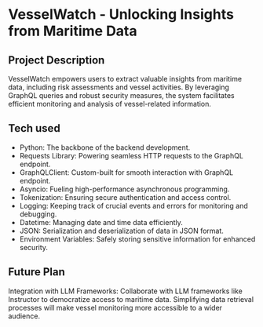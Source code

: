 # VesselWatch - Unlocking Insights from Maritime Data
## Project Description
VesselWatch empowers users to extract valuable insights from maritime data, including risk assessments and vessel activities. By leveraging GraphQL queries and robust security measures, the system facilitates efficient monitoring and analysis of vessel-related information.

## Tech used
- Python: The backbone of the backend development.
- Requests Library: Powering seamless HTTP requests to the GraphQL endpoint.
- GraphQLClient: Custom-built for smooth interaction with GraphQL endpoint.
- Asyncio: Fueling high-performance asynchronous programming.
- Tokenization: Ensuring secure authentication and access control.
- Logging: Keeping track of crucial events and errors for monitoring and debugging.
- Datetime: Managing date and time data efficiently.
- JSON: Serialization and deserialization of data in JSON format.
- Environment Variables: Safely storing sensitive information for enhanced security. 
## Future Plan
Integration with LLM Frameworks: Collaborate with LLM frameworks like Instructor to democratize access to maritime data. Simplifying data retrieval processes will make vessel monitoring more accessible to a wider audience.
